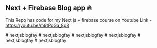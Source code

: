 ## Next + Firebase Blog app 🔥

This Repo has code for my Next js + firebase course on Youtube
Link - https://youtu.be/m9tPoGa_8p8

#   n e x t j s b l o g f a y  
 #   n e x t j s b l o g f a y  
 #   n e x t j s b l o g f a y  
 #   n e x t j s b l o g f a y  
 #   n e x t j s b l o g f a y  
 #   n e x t j s b l o g f a y  
 